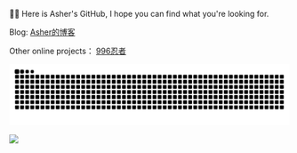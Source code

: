 👏🏼 Here is Asher's GitHub, I hope you can find what you're looking for.

Blog: [Asher的博客](https://www.runnable.run/)

Other online projects：
[996忍者](https://996.ninja/)



![](https://raw.githubusercontent.com/MingGH/MingGH/main/assets/github-contribution-grid-snake.svg)



![](https://img.shields.io/badge/Blog-runnable.run-brightgreen)



